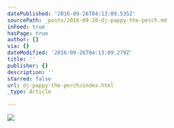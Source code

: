 ```yaml
---
datePublished: '2016-09-26T04:13:09.535Z'
sourcePath: _posts/2016-09-20-dj-pappy-the-perch.md
inFeed: true
hasPage: true
author: []
via: {}
dateModified: '2016-09-26T04:13:09.279Z'
title: ''
publisher: {}
description: ''
starred: false
url: dj-pappy-the-perch/index.html
_type: Article

---
```

![](https://the-grid-user-content.s3-us-west-2.amazonaws.com/48f13033-8416-4f43-b630-b04b02dfc9d9.jpg)